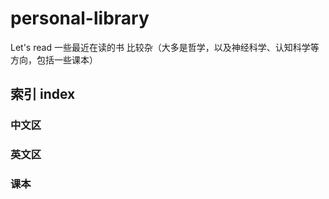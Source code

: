 # personal-library
Let's read
一些最近在读的书 比较杂（大多是哲学，以及神经科学、认知科学等方向，包括一些课本）

## 索引 index
### 中文区

### 英文区

### 课本
